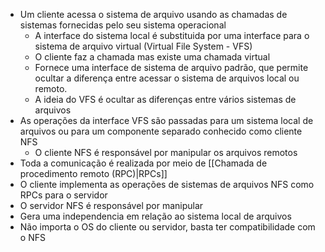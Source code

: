 - Um cliente acessa o sistema de arquivo usando as chamadas de sistemas fornecidas pelo seu sistema operacional
	- A interface do sistema local é substituida por uma interface para o sistema de arquivo virtual (Virtual File System - VFS)
	- O cliente faz a chamada mas existe uma chamada virtual
	- Fornece uma interface de sistema de arquivo padrão, que permite ocultar a diferença entre acessar o sistema de arquivos local ou remoto.
	- A ideia do VFS é ocultar as diferenças entre vários sistemas de arquivos
- As operações da interface VFS são passadas para um sistema local de arquivos ou para um componente separado conhecido como cliente NFS
	- O cliente NFS é responsável por manipular os arquivos remotos
- Toda a comunicação é realizada por meio de [[Chamada de procedimento remoto (RPC)|RPCs]] 
- O cliente implementa as operações de sistemas de arquivos NFS como RPCs para o servidor
- O servidor NFS é responsável por manipular 
- Gera uma independencia em relação ao sistema local de arquivos
- Não importa o OS do cliente ou servidor, basta ter compatibilidade com o NFS 